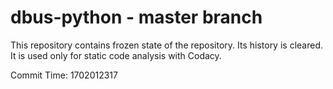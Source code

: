 # dbus-python - master branch

This repository contains frozen state of the repository.
Its history is cleared. It is used only for static code
analysis with Codacy.

Commit Time: 1702012317